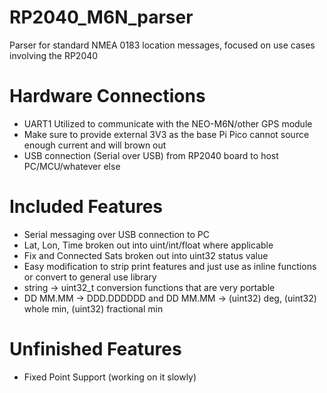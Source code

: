 # RP2040_M6N_parser
Parser for standard NMEA 0183 location messages, focused on use cases involving the RP2040

# Hardware Connections
- UART1 Utilized to communicate with the NEO-M6N/other GPS module
- Make sure to provide external 3V3 as the base Pi Pico cannot source enough current and will brown out
- USB connection (Serial over USB) from RP2040 board to host PC/MCU/whatever else

# Included Features
- Serial messaging over USB connection to PC
- Lat, Lon, Time broken out into uint/int/float where applicable
- Fix and Connected Sats broken out into uint32 status value
- Easy modification to strip print features and just use as inline functions or convert to general use library
- string -> uint32_t conversion functions that are very portable
- DD MM.MM -> DDD.DDDDDD and DD MM.MM -> (uint32) deg, (uint32) whole min, (uint32) fractional min

# Unfinished Features
- Fixed Point Support (working on it slowly)
